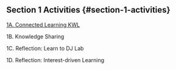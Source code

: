 ## Section 1 Activities {#section-1-activities}

[1A. Connected Learning KWL](section_1_activities/1a.html)

1B. Knowledge Sharing

1C. Reflection: Learn to DJ Lab

1D. Reflection: Interest-driven Learning